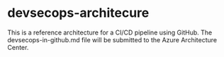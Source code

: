 # devsecops-architecure
This is a reference architecture for a CI/CD pipeline using GitHub. The devsecops-in-github.md file will be submitted to the Azure Architecture Center.
